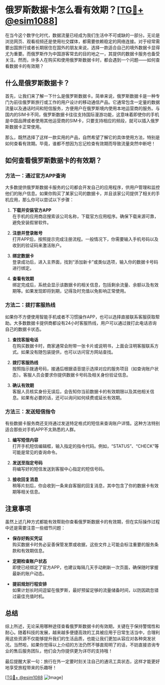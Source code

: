 # 俄罗斯数据卡怎么看有效期？[[TG💪+ @esim1088](https://t.me/s/esim1088)]

在当今这个数字化时代，数据流量已经成为我们生活中不可或缺的一部分。无论是浏览网页、观看视频还是使用社交媒体，都需要依赖稳定的网络连接。对于经常需要出国旅行或者长期居住在国外的朋友来说，选择一款适合自己的境外数据卡显得尤为重要。而俄罗斯作为中国游客常去的目的地之一，其提供的数据卡服务也备受关注。然而，许多人在购买和使用俄罗斯数据卡时，都会遇到一个问题——如何查看数据卡的有效期？

## 什么是俄罗斯数据卡？

首先，让我们来了解一下什么是俄罗斯数据卡。简单来说，俄罗斯数据卡是一种专门为前往俄罗斯旅行或工作的用户设计的移动通信产品。它通常包含一定量的数据流量以及通话时间和短信服务，方便用户在俄罗斯境内使用本地运营商的服务。与国内的SIM卡不同，俄罗斯数据卡往往支持国际漫游功能，这意味着即使你的手机是中国品牌或者使用其他运营商的SIM卡，只要支持相应的频段，就可以插入俄罗斯数据卡正常使用。

那么，既然选择了这样一款实用的产品，自然希望了解它的具体使用方法，特别是如何查看有效期。毕竟，谁都不想因为忘记检查有效期而导致流量突然中断吧！

## 如何查看俄罗斯数据卡的有效期？

### 方法一：通过官方APP查询

大多数提供俄罗斯数据卡服务的公司都会开发自己的应用程序，供用户管理和监控他们的账户信息。如果你购买了某家公司的数据卡，并且该家公司提供了相关的手机应用，那么你可以尝试以下步骤：

1. **下载并安装官方APP**  
   在手机的应用商店搜索该公司名称，下载官方应用程序。确保下载来源可靠，避免安装假冒软件。
   
2. **注册并登录账号**  
   打开APP后，按照提示完成注册流程。一般情况下，你需要输入手机号码以及收到的验证码来激活账户。

3. **绑定数据卡**  
   登录成功后，进入主界面，找到“添加新卡”或类似选项，输入你的数据卡号码进行绑定。

4. **查看有效期**  
   绑定完成后，系统会显示该数据卡的相关信息，包括剩余流量、余额以及有效期等。如果发现即将到期，记得及时充值以免影响正常使用。

### 方法二：拨打客服热线

如果你不方便使用智能手机或者不习惯操作APP，也可以选择直接联系客服获取帮助。大多数数据卡提供商都设有24小时客服热线，用户可以通过拨打此电话咨询自己的数据卡状态。

1. **查找客服电话**  
   在购买数据卡时，商家通常会附带一张卡片或说明书，上面会注明客服联系方式。如果没有随包装提供，也可以访问官方网站查找。

2. **拨打客服热线**  
   按照指示拨通号码，接通后根据语音提示选择对应的服务项目（如查询账户状态）。客服人员会要求你提供数据卡号码及相关身份验证信息。

3. **确认有效期**  
   客服人员核实身份无误后，会告知你当前数据卡的有效期限以及其他相关信息。如果有必要的话，还可以询问如何续费或延长有效期。

### 方法三：发送短信指令

有些数据卡服务商还支持通过发送特定格式的短信来查询账户详情。这种方法特别适合那些对手机APP不太熟悉的人群。

1. **编写短信内容**  
   打开手机短信编辑框，输入指定的指令代码。例如，“STATUS”、“CHECK”等可能是常见的查询命令。

2. **发送至指定号码**  
   将编写好的短信发送到客服中心指定的短信号码。

3. **接收回复消息**  
   稍等片刻后，你会收到一条来自客服的回复消息，其中包含了你的数据卡有效期等相关信息。

## 注意事项

虽然上述几种方式都能有效帮助你查看俄罗斯数据卡的有效期，但在实际操作过程中还是需要注意一些细节问题：

- **保存好购买凭证**  
  购买数据卡时务必妥善保管发票或收据，这些文件上可能会标注重要的服务条款和有效期信息。

- **定期检查账户状态**  
  即使已经绑定了官方APP，也建议每隔几天手动刷新一次页面，确保随时掌握最新的账户动态。

- **提前规划行程安排**  
  如果计划长时间逗留在俄罗斯，最好预留足够的流量储备时间，以防因疏忽错过最佳充值时机。

## 总结

综上所述，无论采用哪种途径查看俄罗斯数据卡的有效期，关键在于保持警惕性和耐心。随着科技的发展，越来越多便捷高效的工具被应用于日常生活当中，合理利用这些资源不仅能够提升我们的生活品质，也能让我们更加从容应对各种突发状况。当然啦，如果你觉得以上介绍的方法仍然不够直观明了的话，不妨直接咨询专业的售后服务团队，他们会为你提供更为详尽的支持哦！

最后提醒大家一句：旅行在外一定要时刻关注自己的通讯工具状态，这样才能更好地享受旅程带来的乐趣呀！  

[[TG💪+ @esim1088](https://t.me/s/esim1088) ![Image](https://i.postimg.cc/4NQfJmqS/Snipaste-2025-05-13-00-14-12.png)]